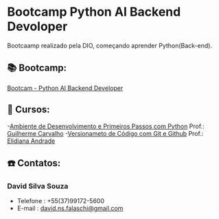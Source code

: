 # Bootcamp Python AI Backend Devoloper

Bootcaamp realizado pela DIO, começando aprender Python(Back-end).
## :books: Bootcamp:
[Bootcam - Python AI Backend Developer](https://web.dio.me/track/coding-future-vivo-python-ai-backend-developer?tab=about)
## :book: Cursos:
-[Ambiente de Desenvolvimento e Primeiros Passos com Python](https://academiapme-my.sharepoint.com/personal/kawan_dio_me/_layouts/15/onedrive.aspx?id=%2Fpersonal%2Fkawan%5Fdio%5Fme%2FDocuments%2FSlides%20dos%20Cursos%2FPython%20%2D%20M%C3%B3dulo%20I%20%2D%20Fundamentos%2FCurso%201&ga=1) Prof.: [Guilherme Carvalho](https://github.com/guicarvalho)
-[Versionameto de Código com Git e Github](https://web.dio.me/course/versionamento-de-codigo-com-git-e-github/learning/f3cbaa66-efbd-4c25-842e-2069c188c066?back=/track/coding-future-vivo-python-ai-backend-developer&tab=undefined&moduleId=undefined) Prof.: [Elidiana Andrade](https://github.com/elidianaandrade)
## :phone: Contatos:
### David Silva Souza
- Telefone : +55(37)99172-5600
- E-mail : david.ns.falaschi@gmail.com